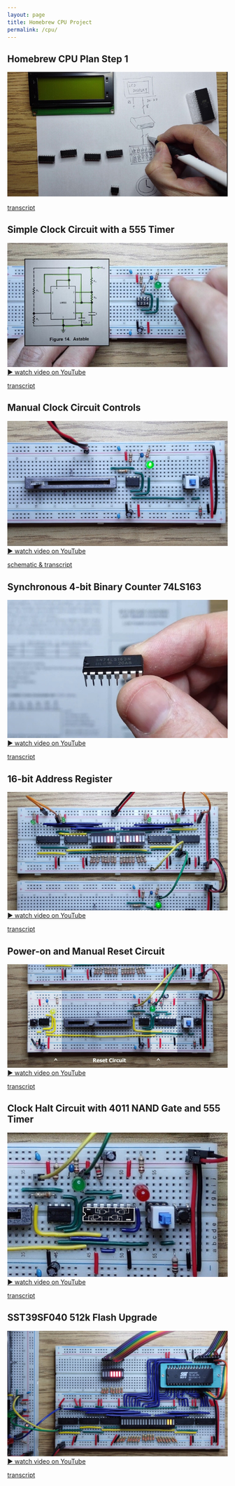 ```yaml
---
layout: page
title: Homebrew CPU Project
permalink: /cpu/
---
```


## Homebrew CPU Plan Step 1

<a href="https://youtu.be/QNkcTAgxSCc"><div class="yt-screen">
<img src="/images/step1.jpg" alt="Homebrew CPU Plan Step 1">
</div></a>

[transcript](/cpu-step-1/)

## Simple Clock Circuit with a 555 Timer

[![Simple Clock Circuit with a 555 Timer](/images/555.jpg)
▶ watch video on YouTube](https://youtu.be/QfnkuXDf6NE)

[transcript](/clock-circuit/)

## Manual Clock Circuit Controls

[![Manual Clock Circuit Controls](/images/clock_controls.jpg)
▶ watch video on YouTube](https://youtu.be/LNIVcQHGDm4)

[schematic & transcript](/clock-controls/)

## Synchronous 4-bit Binary Counter 74LS163

[![Synchronous 4-bit Binary Counter 74LS163](/images/74ls163.jpg)
▶ watch video on YouTube](https://youtu.be/U7ARbuAPPs4)

[transcript](/74ls163-counter/)

## 16-bit Address Register

[![16-bit Address Register](/images/16bit.jpg)
▶ watch video on YouTube](https://youtu.be/FKlDwOu2p_8)

[transcript](/16bit/)

## Power-on and Manual Reset Circuit

[![Power-on and Manual Reset Circuit](/images/reset.jpg)
▶ watch video on YouTube](https://youtu.be/gnpy3CmJbko)

[transcript](/reset/)

## Clock Halt Circuit with 4011 NAND Gate and 555 Timer

[![Clock Halt Circuit with 4011 NAND Gate and 555 Timer](/images/halt.jpg)
▶ watch video on YouTube](https://youtu.be/-j5fzLaksTk)

[transcript](/halt/)

## SST39SF040 512k Flash Upgrade

[![SST39SF040 512k Flash Upgrade](/images/512k.jpg)
▶ watch video on YouTube](https://youtu.be/UDAXxEo3heA)

[transcript](/512k-flash/)

